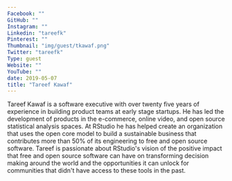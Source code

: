 ```yaml
---
Facebook: ""
GitHub: ""
Instagram: ""
Linkedin: "tareefk"
Pinterest: ""
Thumbnail: "img/guest/tkawaf.png"
Twitter: "tareefk"
Type: guest
Website: ""
YouTube: ""
date: 2019-05-07
title: "Tareef Kawaf"
---
```


Tareef Kawaf is a software executive with over twenty five years of experience in building product teams at early stage startups.  He has led the development of products in the e-commerce, online video, and open source statistical analysis spaces. At RStudio he has helped create an organization that uses the open core model to build a sustainable business that contributes more than 50% of its engineering to free and open source software. Tareef is passionate about RStudio's vision of the positive impact that free and open source software can have on transforming decision making around the world and the opportunities it can unlock for communities that didn't have access to these tools in the past.
